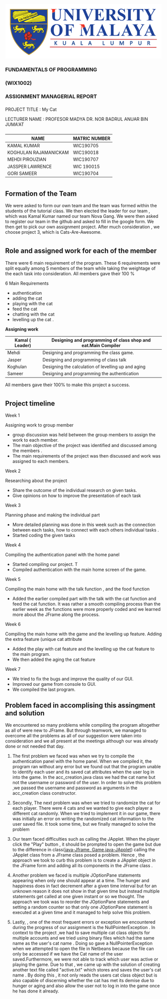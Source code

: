 ![](media/Logo.PNG)

###

###

###

###         FUNDAMENTALS OF PROGRAMMING

###                  (WIX1002)

###          ASSIGNMENT MANAGERIAL REPORT

###

###

###

###

PROJECT TITLE           : My Cat

LECTURER NAME         : PROFESOR MADYA DR. NOR BADRUL ANUAR BIN JUMA&#39;AT

###

| NAME                  | MATRIC NUMBER |
| --------------------- | ------------- |
| KAMAL KUMAR           | WIC190705     |
| KOGHULAN RAJAMANICKAM | WIC190018     |
| MEHDI PIROUZIAN       | WIC190707     |
| JASSPER LAWRENCE      | WIC 190015    |
| GORI SAMEER           | WIC190704     |

#
## Formation of the Team

We were asked to form our own team and the team was formed within the students of the tutorial class. We then elected the leader for our team , which was Kamal Kumar named our team Nova Gang.  We were then asked to register our team in the github and asked to fill in the google form. We then get to pick our own assignment project. After much consideration , we choose project 3, which is Cats-Are-Awesome.

#

## Role and assigned work for each of the member

There were 6 main requirement of the program.  These 6 requirements were split equally among 5 members of the team while taking the weightage of the each task into consideration. All members gave their 100 %

6 Main Requirements

-  authentication
-  adding the cat
-  playing with the cat
-  feed the cat
-  chatting with the cat
-  levelling up the cat .

**Assigning work**

| Kamal ( Leader) | Designing and programming of class shop and eat.Main Compiler |
| --------------- | ------------------------------------------------------------ |
| Mehdi           | Designing  and programming the class game.                   |
| Jasper          | Designing and programming of class talk                      |
| Koghulan        | Designing the calculation of levelling up and aging          |
| Sameer          | Designing and programming the authentication                 |

All members gave their 100% to make this project a success.

#

## Project timeline

Week 1

Assigning work to group member

- group discussion was held between the group members to assign the work to each member.
- The main objective of the project was identified and discussed among the members .
-  The main requirements of the project was then discussed and work was assigned to each members.

Week 2

Researching about the project

- Share the outcome of the individual research on given tasks.
- Give opinions on how to improve the presentation of each task

Week 3

Planning phase and making the individual part

- More detailed planning was done in this week such as the connection between each tasks, how to connect with each others individual tasks .
- Started coding the given tasks

Week 4

Compiling the authentication panel with the home panel

- Started compiling our project. T
- Compiled authentication with the main home screen of the game.

Week 5

Compiling the main home with the talk function , and the food function

- Added the earlier compiled part with the talk with the cat function and feed the cat function. It was rather a smooth compiling process than the earlier week as the functions were more properly coded and we learned more about the JFrame along the process.





Week 6

Compiling the main home with the game and the levelling up feature. Adding the extra feature (unique cat attribute

- Added the play with cat feature and the levelling up the cat feature to the main program.
- We then added the aging the cat feature

Week 7

- We tried to fix the bugs and improve the quality of our GUI.
- Improved our game from console to GUI.
- We compiled the last program.







## Problem faced in accomplising this assingment and solution

We encountered so many problems while compiling the program altogether as all of were new to JFrame. But through teamwork, we managed to overcome all the problems as all of our suggestion were taken into consideration and we all present at the meetings although our was already done or not needed that day.

1. The first problem we faced was when we try to compile the authentication panel with the home panel. When we compiled it, the program ran without any error but we found out that the program unable to identify each user and its saved cat attributes when the user log in into the game. In the acc\_creation.java class we had the cat name but not the username or password of the user. In order to solve this problem ,we passed the username and password as arguments in the acc\_creation class constructor.

1. Secondly, The next problem was when we tried to randomize the cat for each player. There were 4 cats and we wanted to give each player a different cat randomly. When we tried to implement it in our game, there was initially an error on writing the randomized cat information to the user saved file. It took some time, but we finally managed to solve the problem

1. Our team faced difficulties such as calling the JApplet. When the player click the &quot;Play&quot; button , it should be prompted to open the game but due to the difference in class([java-Jframe, Game.java-JApplet](http://Home.java-Jframe,Game.java-JApplet)) calling the JApplet class from a JFrame class posed a problem. Hence , the approach we took to curb this problem is to create a JApplet object in the JFrame form and adding all its components in the JFrame class .

4. Another problem we faced is multiple JOptionPane statements appearing when only one should appear at a time. The hunger and happiness does in fact decrement after a given time interval but for an unknown reason it does not show in that given time but instead multiple statements get called at one given instant or so we thought. The approach we took was to reorder the JOptionPane statements and setting a random counter so that only one JOptionPane statement is executed at a given time and it managed to help solve this problem.
5. Lastly, , one of the most frequent errors or exception we encountered during the progress of our assignment is the NullPointerException . In context to the project ,we had to save multiple cat class objects for multiple accounts and we tried using binary files which had the same name as the user&#39;s cat name . Doing so gave a NullPointerException when we attempted to open the file in Netbeans because the file can only be accessed if we have the Cat name of the user saved.Furthermore, we were not able to track which user was active or playing the game. Due to that , we came up with the solution of creating another text file called &quot;active.txt&quot; which stores and saves the user&#39;s cat name . By doing this , it not only reads the users cat class object but is also capable of discerning whether the cat has met its demise due to hunger or aging and also allow the user not to log in into the game once he has done it already.
